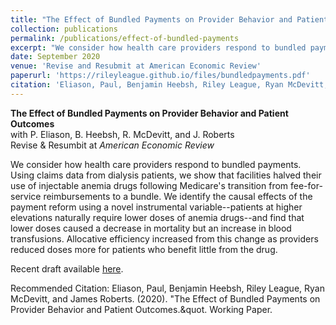 ```yaml
---
title: "The Effect of Bundled Payments on Provider Behavior and Patient Outcomes"
collection: publications
permalink: /publications/effect-of-bundled-payments
excerpt: "We consider how health care providers respond to bundled payments. Using claims data from dialysis patients, we show that facilities halved their use of injectable anemia drugs following Medicare's transition from fee-for-service reimbursements to a bundle. We identify the causal effects of the payment reform using a novel instrumental variable--patients at higher elevations naturally require lower doses of anemia drugs--and find that lower doses caused a decrease in mortality but an increase in blood transfusions. Allocative efficiency increased from this change as providers reduced doses more for patients who benefit little from the drug."
date: September 2020
venue: 'Revise and Resubmit at American Economic Review'
paperurl: 'https://rileyleague.github.io/files/bundledpayments.pdf'
citation: 'Eliason, Paul, Benjamin Heebsh, Riley League, Ryan McDevitt, and James Roberts. (2020). &quot;The Effect of Bundled Payments on Provider Behavior and Patient Outcomes.&quot. Working Paper.'
---
```


**The Effect of Bundled Payments on Provider Behavior and Patient Outcomes** \
with P. Eliason, B. Heebsh, R. McDevitt, and J. Roberts \
Revise & Resumbit at _American Economic Review_

We consider how health care providers respond to bundled payments. Using claims data from dialysis patients, we show that facilities halved their use of injectable anemia drugs following Medicare's transition from fee-for-service reimbursements to a bundle. We identify the causal effects of the payment reform using a novel instrumental variable--patients at higher elevations naturally require lower doses of anemia drugs--and find that lower doses caused a decrease in mortality but an increase in blood transfusions. Allocative efficiency increased from this change as providers reduced doses more for patients who benefit little from the drug.

Recent draft available [here](https://rileyleague.github.io/files/bundledpayments.pdf).

Recommended Citation: Eliason, Paul, Benjamin Heebsh, Riley League, Ryan McDevitt, and James Roberts. (2020). &quot;The Effect of Bundled Payments on Provider Behavior and Patient Outcomes.&quot. Working Paper.
